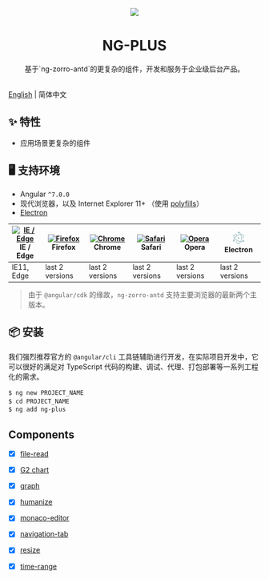 <p align="center">
  <a href="">
    <img width="230" src="https://img.alicdn.com/tfs/TB1FVMDosrI8KJjy0FhXXbfnpXa-200-200.svg">
  </a>
</p>

<h1 align="center">
  NG-PLUS
</h1>

<div align="center">
  基于`ng-zorro-antd`的更复杂的组件，开发和服务于企业级后台产品。
</div>
<br/>

[English](https://github.com/chensimeng/ng-zorro-plus) | 简体中文

## ✨ 特性

- 应用场景更复杂的组件


## 🖥 支持环境

- Angular `^7.0.0`
- 现代浏览器，以及 Internet Explorer 11+ （使用 [polyfills](https://angular.io/guide/browser-support)）
- [Electron](http://electron.atom.io/)

| [<img src="https://raw.githubusercontent.com/alrra/browser-logos/master/src/edge/edge_48x48.png" alt="IE / Edge" width="24px" height="24px" />](http://godban.github.io/browsers-support-badges/)</br>IE / Edge | [<img src="https://raw.githubusercontent.com/alrra/browser-logos/master/src/firefox/firefox_48x48.png" alt="Firefox" width="24px" height="24px" />](http://godban.github.io/browsers-support-badges/)</br>Firefox | [<img src="https://raw.githubusercontent.com/alrra/browser-logos/master/src/chrome/chrome_48x48.png" alt="Chrome" width="24px" height="24px" />](http://godban.github.io/browsers-support-badges/)</br>Chrome | [<img src="https://raw.githubusercontent.com/alrra/browser-logos/master/src/safari/safari_48x48.png" alt="Safari" width="24px" height="24px" />](http://godban.github.io/browsers-support-badges/)</br>Safari | [<img src="https://raw.githubusercontent.com/alrra/browser-logos/master/src/opera/opera_48x48.png" alt="Opera" width="24px" height="24px" />](http://godban.github.io/browsers-support-badges/)</br>Opera | [<img src="https://raw.githubusercontent.com/alrra/browser-logos/master/src/electron/electron_48x48.png" alt="Electron" width="24px" height="24px" />](http://godban.github.io/browsers-support-badges/)</br>Electron |
| --------- | --------- | --------- | --------- | --------- | --------- |
| IE11, Edge| last 2 versions| last 2 versions| last 2 versions| last 2 versions| last 2 versions

> 由于 `@angular/cdk` 的缘故，`ng-zorro-antd` 支持主要浏览器的最新两个主版本。

## 📦 安装

我们强烈推荐官方的 `@angular/cli` 工具链辅助进行开发，在实际项目开发中，它可以很好的满足对 TypeScript 代码的构建、调试、代理、打包部署等一系列工程化的需求。

```bash
$ ng new PROJECT_NAME
$ cd PROJECT_NAME
$ ng add ng-plus
```

## Components

* [x] [file-read](https://github.com/chensimeng/ng-zorro-plus/blob/master/docs/zh-CN/file-read.md)
* [x] [G2 chart](https://github.com/chensimeng/ng-zorro-plus/blob/master/docs/zh-CN/g2.md) 
* [x] [graph](https://github.com/chensimeng/ng-zorro-plus/blob/master/docs/zh-CN/graph.md)
* [x] [humanize](https://github.com/chensimeng/ng-zorro-plus/blob/master/docs/zh-CN/humanize.md)
* [x] [monaco-editor](https://github.com/chensimeng/ng-zorro-plus/blob/master/docs/zh-CN/monaco-editor.md)
* [x] [navigation-tab](https://github.com/chensimeng/ng-zorro-plus/blob/master/docs/zh-CN/navigation-tab.md)
* [x] [resize](https://github.com/chensimeng/ng-zorro-plus/blob/master/docs/zh-CN/resize.md)
* [x] [time-range](https://github.com/chensimeng/ng-zorro-plus/blob/master/docs/zh-CN/time-range.md)



